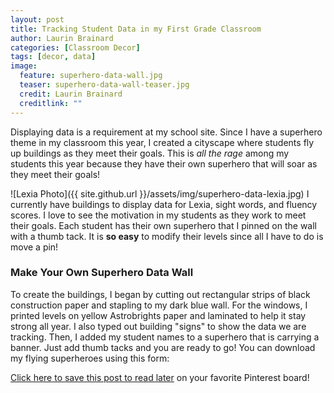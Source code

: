 ```yaml
---
layout: post
title: Tracking Student Data in my First Grade Classroom
author: Laurin Brainard
categories: [Classroom Decor]
tags: [decor, data]
image:
  feature: superhero-data-wall.jpg
  teaser: superhero-data-wall-teaser.jpg
  credit: Laurin Brainard
  creditlink: ""
--- 
```

Displaying data is a requirement at my school site. Since I have a superhero theme in my classroom this year, I created a cityscape where students fly up buildings as they meet their goals. This is _all the rage_ among my students this year because they have their own superhero that will soar as they meet their goals!

![Lexia Photo]({{ site.github.url }}/assets/img/superhero-data-lexia.jpg)
I currently have buildings to display data for Lexia, sight words, and fluency scores. I love to see the motivation in my students as they work to meet their goals. Each student has their own superhero that I pinned on the wall with a thumb tack. It is **so easy** to modify their levels since all I have to do is move a pin!  

### Make Your Own Superhero Data Wall
To create the buildings, I began by cutting out rectangular strips of black construction paper and stapling to my dark blue wall. For the windows, I printed levels on yellow Astrobrights paper and laminated to help it stay strong all year. I also typed out building "signs" to show the data we are tracking. Then, I added my student names to a superhero that is carrying a banner. Just add thumb tacks and you are ready to go! You can download my flying superheroes using this form:

<div id="fd-form-619919941041f04103c0e755"></div>
<script>
  window.fd('form', {
    formId: '619919941041f04103c0e755',
    containerEl: '#fd-form-619919941041f04103c0e755'
  });
</script>

[Click here to save this post to read later](https://pin.it/mDmbQX9) on your favorite Pinterest board!